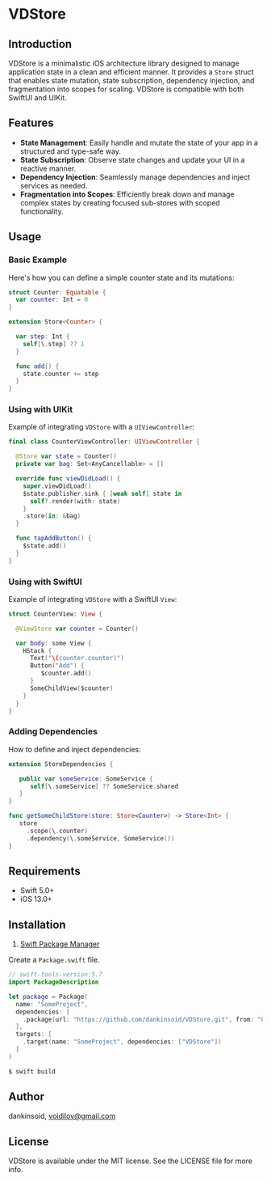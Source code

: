 # VDStore

## Introduction

VDStore is a minimalistic iOS architecture library designed to manage application state in a clean and efficient manner. It provides a `Store` struct that enables state mutation, state subscription, dependency injection, and fragmentation into scopes for scaling. VDStore is compatible with both SwiftUI and UIKit.

## Features

- **State Management**: Easily handle and mutate the state of your app in a structured and type-safe way.
- **State Subscription**: Observe state changes and update your UI in a reactive manner.
- **Dependency Injection**: Seamlessly manage dependencies and inject services as needed.
- **Fragmentation into Scopes**: Efficiently break down and manage complex states by creating focused sub-stores with scoped functionality.

## Usage

### Basic Example

Here's how you can define a simple counter state and its mutations:

```swift
struct Counter: Equatable {
  var counter: Int = 0
}

extension Store<Counter> {

  var step: Int {
    self[\.step] ?? 1 
  }

  func add() {
    state.counter += step
  }
}
```

### Using with UIKit

Example of integrating `VDStore` with a `UIViewController`:

```swift
final class CounterViewController: UIViewController {

  @Store var state = Counter()
  private var bag: Set<AnyCancellable> = []

  override func viewDidLoad() {
    super.viewDidLoad()
    $state.publisher.sink { [weak self] state in
      self?.render(with: state)
    }
    .store(in: &bag)
  }

  func tapAddButton() {
    $state.add()
  }
}
```

### Using with SwiftUI

Example of integrating `VDStore` with a SwiftUI `View`:

```swift
struct CounterView: View {

  @ViewStore var counter = Counter() 

  var body: some View {
    HStack {
      Text("\(counter.counter)")
      Button("Add") {
         $counter.add()
      }
      SomeChildView($counter)
    }
  }
}
```

### Adding Dependencies

How to define and inject dependencies:

```swift
extension StoreDependencies {

   public var someService: SomeService {
      self[\.someService] ?? SomeService.shared
   }
}

func getSomeChildStore(store: Store<Counter>) -> Store<Int> {
   store
     .scope(\.counter)
     .dependency(\.someService, SomeService())
}
```

## Requirements

- Swift 5.0+
- iOS 13.0+

## Installation

1. [Swift Package Manager](https://github.com/apple/swift-package-manager)

Create a `Package.swift` file.
```swift
// swift-tools-version:5.7
import PackageDescription

let package = Package(
  name: "SomeProject",
  dependencies: [
    .package(url: "https://github.com/dankinsoid/VDStore.git", from: "0.3.0")
  ],
  targets: [
    .target(name: "SomeProject", dependencies: ["VDStore"])
  ]
)
```
```ruby
$ swift build
```

## Author

dankinsoid, voidilov@gmail.com

## License

VDStore is available under the MIT license. See the LICENSE file for more info.
